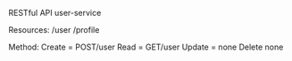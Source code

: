RESTful API user-service

Resources:
/user
/profile

Method:
Create <res> = POST/user
Read <res> = GET/user
Update <res> = none
Delete <res> none
